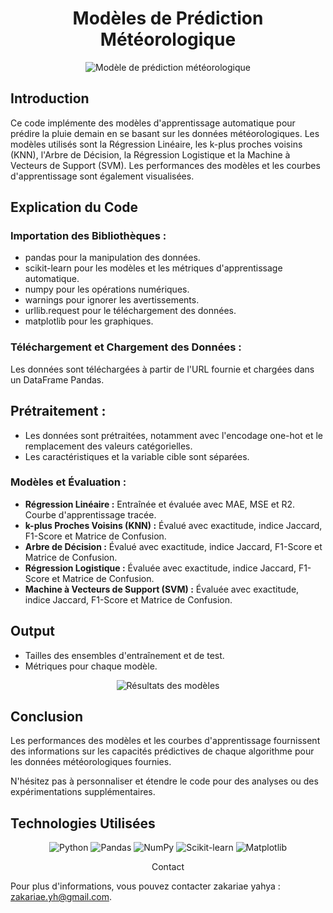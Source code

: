 <h1 align="center">Modèles de Prédiction Météorologique</h1>

<p align="center">
    <img src="https://github.com/user-attachments/assets/c68f5b17-853a-44dd-8b2f-c6694d56d1cc" alt="Modèle de prédiction météorologique" style="max-width: 100%; height: auto;">
</p>

<h2>Introduction</h2>
<p>Ce code implémente des modèles d'apprentissage automatique pour prédire la pluie demain en se basant sur les données météorologiques. Les modèles utilisés sont la Régression Linéaire, les k-plus proches voisins (KNN), l'Arbre de Décision, la Régression Logistique et la Machine à Vecteurs de Support (SVM). Les performances des modèles et les courbes d'apprentissage sont également visualisées.</p>

<h2>Explication du Code</h2>
<h3>Importation des Bibliothèques :</h3>
<ul>
    <li>pandas pour la manipulation des données.</li>
    <li>scikit-learn pour les modèles et les métriques d'apprentissage automatique.</li>
    <li>numpy pour les opérations numériques.</li>
    <li>warnings pour ignorer les avertissements.</li>
    <li>urllib.request pour le téléchargement des données.</li>
    <li>matplotlib pour les graphiques.</li>
</ul>

<h3>Téléchargement et Chargement des Données :</h3>
<p>Les données sont téléchargées à partir de l'URL fournie et chargées dans un DataFrame Pandas.</p>

<h2>Prétraitement :</h2>
<ul>
    <li>Les données sont prétraitées, notamment avec l'encodage one-hot et le remplacement des valeurs catégorielles.</li>
    <li>Les caractéristiques et la variable cible sont séparées.</li>
</ul>

<h3>Modèles et Évaluation :</h3>
<ul>
    <li><strong>Régression Linéaire :</strong> Entraînée et évaluée avec MAE, MSE et R2. Courbe d'apprentissage tracée.</li>
    <li><strong>k-plus Proches Voisins (KNN) :</strong> Évalué avec exactitude, indice Jaccard, F1-Score et Matrice de Confusion.</li>
    <li><strong>Arbre de Décision :</strong> Évalué avec exactitude, indice Jaccard, F1-Score et Matrice de Confusion.</li>
    <li><strong>Régression Logistique :</strong> Évaluée avec exactitude, indice Jaccard, F1-Score et Matrice de Confusion.</li>
    <li><strong>Machine à Vecteurs de Support (SVM) :</strong> Évaluée avec exactitude, indice Jaccard, F1-Score et Matrice de Confusion.</li>
</ul>

<h2>Output</h2>
<ul>
    <li>Tailles des ensembles d'entraînement et de test.</li>
    <li>Métriques pour chaque modèle.</li>
</ul>

<p align="center">
    <img src="https://github.com/zakariaeyahya/ML_Projects/assets/155691167/18d44ead-a93b-4d50-80ec-e37c57d821a8" alt="Résultats des modèles" style="max-width: 100%; height: auto;">
</p>

<h2>Conclusion</h2>
<p>Les performances des modèles et les courbes d'apprentissage fournissent des informations sur les capacités prédictives de chaque algorithme pour les données météorologiques fournies.</p>

<p>N'hésitez pas à personnaliser et étendre le code pour des analyses ou des expérimentations supplémentaires.</p>

<h2>Technologies Utilisées</h2>
<p align="center">
    <img src="https://img.shields.io/badge/python-3670A0?style=for-the-badge&logo=python&logoColor=ffdd54" alt="Python">
    <img src="https://img.shields.io/badge/pandas-150458?style=for-the-badge&logo=pandas&logoColor=white" alt="Pandas">
    <img src="https://img.shields.io/badge/NumPy-013243?style=for-the-badge&logo=numpy&logoColor=white" alt="NumPy">
    <img src="https://img.shields.io/badge/scikit--learn-F7931E?style=for-the-badge&logo=scikit-learn&logoColor=white" alt="Scikit-learn">
    <img src="https://img.shields.io/badge/Matplotlib-11557c?style=for-the-badge&logo=matplotlib&logoColor=white" alt="Matplotlib">
</p>
<p align="center">
 Contact

Pour plus d'informations, vous pouvez contacter  zakariae yahya : zakariae.yh@gmail.com.
</p>

